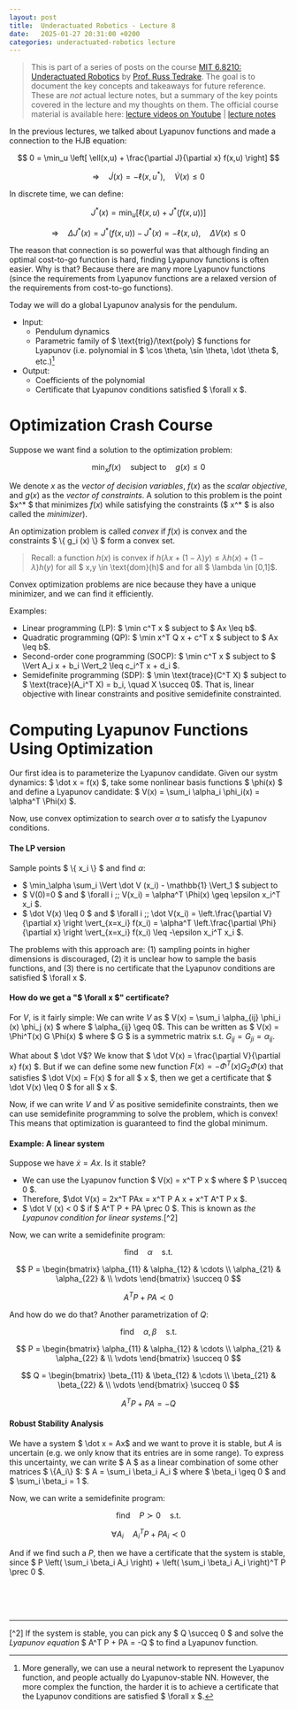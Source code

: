 ```yaml
---
layout: post
title:  Underactuated Robotics - Lecture 8
date:   2025-01-27 20:31:00 +0200
categories: underactuated-robotics lecture
---
```

<script type="text/javascript" id="MathJax-script" async src="https://cdn.jsdelivr.net/npm/mathjax@3/es5/tex-svg.js"></script>
<script>
  MathJax = {
    tex: {
      inlineMath: [['$', '$']]
    }
  };
</script>

> This is part of a series of posts on the course [MIT 6.8210: Underactuated Robotics](https://underactuated.csail.mit.edu/Spring2024/index.html) by [Prof. Russ Tedrake](https://locomotion.csail.mit.edu/russt.html). The goal is to document the key concepts and takeaways for future reference. These are <i>not</i> actual lecture notes, but a summary of the key points covered in the lecture and my thoughts on them. The official course material is available here: [lecture videos on Youtube](https://www.youtube.com/playlist?list=PLkx8KyIQkMfU5szP43GlE_S1QGSPQfL9s) \| [lecture notes](https://underactuated.csail.mit.edu)

In the previous lectures, we talked about Lyapunov functions and made a connection to the HJB equation:

$$ 0 = \min_u \left[ \ell(x,u) + \frac{\partial J}{\partial x} f(x,u) \right] $$

$$ \Longrightarrow \quad \dot J (x) = -\ell(x,u^* ), \quad \dot V(x) \leq 0 $$

In discrete time, we can define:

$$ J^* (x) = \min_u \left[ \ell(x,u) + J^* (f(x,u)) \right] $$

$$ \Longrightarrow \quad \Delta J^* (x) = J^* (f(x,u)) - J^* (x) = - \ell(x,u), \quad \Delta V (x) \leq 0 $$

The reason that connection is so powerful was that although finding an optimal cost-to-go function is hard, finding Lyapunov functions is often easier. Why is that? Because there are many more Lyapunov functions (since the requirements from Lyapunov functions are a relaxed version of the requirements from cost-to-go functions).

Today we will do a global Lyapunov analysis for the pendulum. 

- Input: 
  - Pendulum dynamics
  - Parametric family of $ \text{trig}/\text{poly} $ functions for Lyapunov (i.e. polynomial in $ \cos \theta, \sin \theta, \dot \theta $, etc.)[^1]
- Output: 
  - Coefficients of the polynomial
  - Certificate that Lyapunov conditions satisfied $ \forall x $.

# Optimization Crash Course

Suppose we want find a solution to the optimization problem:

$$ \min_x f(x) \quad \text{subject to} \quad g(x) \leq 0 $$

We denote $x$ as the *vector of decision variables*, $f(x)$ as the *scalar objective*, and $g(x)$ as the *vector of constraints*. A solution to this problem is the point $x^* $ that minimizes $f(x)$ while satisfying the constraints ($ x^* $ is also called the *minimizer*).

An optimization problem is called *convex* if $f(x)$ is convex and the constraints $ \\{ g_i (x) \\} $ form a convex set. 

> Recall: a function $h(x)$ is convex if $h(\lambda x + (1-\lambda) y) \leq \lambda h(x) + (1-\lambda) h(y)$ for all $ x,y \in \text{dom}(h)$ and for all $ \lambda \in [0,1]$.

Convex optimization problems are nice because they have a unique minimizer, and we can find it efficiently.

Examples:
- Linear programming (LP): $ \min c^T x $ subject to $ Ax \leq b$.
- Quadratic programming (QP): $ \min x^T Q x + c^T x $ subject to $ Ax \leq b$.
- Second-order cone programming (SOCP): $ \min c^T x $ subject to $ \Vert A_i x + b_i \Vert_2 \leq c_i^T x + d_i $.
- Semidefinite programming (SDP): $ \min \text{trace}(C^T X) $ subject to $ \text{trace}(A_i^T X) = b_i, \quad X \succeq 0$. That is, linear objective with linear constraints and positive semidefinite constrainted.

# Computing Lyapunov Functions Using Optimization

Our first idea is to parameterize the Lyapunov candidate. Given our systm dynamics: $ \dot x = f(x) $, take some nonlinear basis functions $ \phi(x) $ and define a Lyapunov candidate: $ V(x) = \sum_i \alpha_i \phi_i(x) = \alpha^T \Phi(x) $.

Now, use convex optimization to search over $\alpha$ to satisfy the Lyapunov conditions.

#### The LP version

Sample points $ \\{ x_i \\} $ and find $\alpha$:
  - $ \min_\alpha \sum_i \Vert \dot V (x_i) - \mathbb{1} \Vert_1 $ subject to 
  - $ V(0)=0 $ and $ \forall i \;\; V(x_i) = \alpha^T \Phi(x) \geq \epsilon x_i^T x_i $.
  - $ \dot V(x) \leq 0 $ and $ \forall i \;\; \dot V(x_i) = \left.\frac{\partial V}{\partial x} \right \vert_{x=x_i} f(x_i) = \alpha^T \left.\frac{\partial \Phi}{\partial x} \right \vert_{x=x_i} f(x_i) \leq -\epsilon x_i^T x_i $.

The problems with this approach are: (1) sampling points in higher dimensions is discouraged, (2) it is unclear how to sample the basis functions, and (3) there is no certificate that the Lyapunov conditions are satisfied $ \forall x $.

#### How do we get a "$ \forall x $" certificate?

For $V$, is it fairly simple: We can write $V$ as $ V(x) = \sum_i \alpha_{ij} \phi_i (x) \phi_j (x) $ where $ \alpha_{ij} \geq 0$. This can be written as $ V(x) = \Phi^T(x) G \Phi(x) $ where $ G $ is a symmetric matrix s.t. $G_{ij} = G_{ji} = \alpha_{ij}$.

What about $ \dot V$? We know that $ \dot V(x) = \frac{\partial V}{\partial x} f(x) $. But if we can define some new function $F(x) = -\Phi^T (x) G_2 \Phi(x)$ that satisfies $ \dot V(x) = F(x) $ for all $ x $, then we get a certificate that $ \dot V(x) \leq 0 $ for all $ x $.

Now, if we can write $V$ and $\dot V$ as positive semidefinite constraints, then we can use semidefinite programming to solve the problem, which is convex! This means that optimization is guaranteed to find the global minimum.

#### Example: A linear system

Suppose we have $\dot x = Ax$. Is it stable? 

- We can use the Lyapunov function $ V(x) = x^T P x $ where $ P \succeq 0 $.
- Therefore, $\dot V(x) = 2x^T PAx = x^T P A x + x^T A^T P x $. 
- $ \dot V (x) < 0 $ if $ A^T P + PA \prec 0 $. This is known as *the Lyapunov condition for linear systems*.[^2]

Now, we can write a semidefinite program: 

$$\text{find} \quad \alpha \quad \text{s.t.} $$ 

$$ P = \begin{bmatrix} \alpha_{11} & \alpha_{12} & \cdots \\ \alpha_{21} & \alpha_{22} & \\ \vdots \end{bmatrix} \succeq 0 $$

$$ A^T P + PA \prec 0 $$

And how do we do that? Another parametrization of $Q$: 

$$\text{find} \quad \alpha, \beta \quad \text{s.t.} $$ 

$$ P = \begin{bmatrix} \alpha_{11} & \alpha_{12} & \cdots \\ \alpha_{21} & \alpha_{22} & \\ \vdots \end{bmatrix} \succeq 0 $$

$$ Q = \begin{bmatrix} \beta_{11} & \beta_{12} & \cdots \\ \beta_{21} & \beta_{22} & \\ \vdots \end{bmatrix} \succeq 0 $$

$$ A^T P + PA = -Q $$

#### Robust Stability Analysis

We have a system $ \dot x = Ax$ and we want to prove it is stable, but $A$ is uncertain (e.g. we only know that its entries are in some range). To express this uncertainty, we can write $ A $ as a linear combination of some other matrices $ \\{A_i\\} $: $ A = \sum_i \beta_i A_i $ where $ \beta_i \geq 0 $ and $ \sum_i \beta_i = 1 $.

Now, we can write a semidefinite program:

$$\text{find} \quad P \succ 0 \quad \text{s.t.} $$

$$ \forall A_i \quad A_i^T P + PA_i \prec 0 $$

And if we find such a $P$, then we have a certificate that the system is stable, since $ P \left( \sum_i \beta_i A_i \right) + \left( \sum_i \beta_i A_i \right)^T P \prec 0 $.


<br><br><br>

----

[^1]: More generally, we can use a neural network to represent the Lyapunov function, and people actually do Lyapunov-stable NN. However, the more complex the function, the harder it is to achieve a certificate that the Lyapunov conditions are satisfied $ \forall x $.

[^2] If the system is stable, you can pick any $ Q \succeq 0 $ and solve the *Lyapunov equation* $ A^T P + PA = -Q $ to find a Lyapunov function.